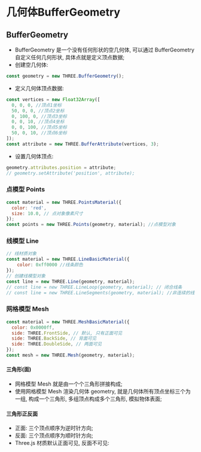 # 几何体BufferGeometry
## BufferGeometry
- BufferGeometry 是一个没有任何形状的空几何体, 可以通过 BufferGeometry 自定义任何几何形状, 具体点就是定义顶点数据;
- 创建空几何体:
```javascript
const geometry = new THREE.BufferGeometry();
```

- 定义几何体顶点数据:
```javascript
const vertices = new Float32Array([
  0, 0, 0, //顶点1坐标
  50, 0, 0, //顶点2坐标
  0, 100, 0, //顶点3坐标
  0, 0, 10, //顶点4坐标
  0, 0, 100, //顶点5坐标
  50, 0, 10, //顶点6坐标
]);
const attribute = new THREE.BufferAttribute(vertices, 3);
```

- 设置几何体顶点:
```javascript
geometry.attributes.position = attribute;
// geometry.setAttribute('position', attribute);
```

### 点模型 Points
```javascript
const material = new THREE.PointsMaterial({
  color: 'red',
  size: 10.0, // 点对象像素尺寸
});
const points = new THREE.Points(geometry, material); //点模型对象
```

### 线模型 Line
```javascript
// 线材质对象
const material = new THREE.LineBasicMaterial({
    color: 0xff0000 //线条颜色
}); 
// 创建线模型对象
const line = new THREE.Line(geometry, material);
// const line = new THREE.LineLoop(geometry, material); // 闭合线条
// const line = new THREE.LineSegments(geometry, material); //非连续的线条
```

### 网格模型 Mesh
```javascript
const material = new THREE.MeshBasicMaterial({
  color: 0x0000ff,
  side: THREE.FrontSide, // 默认, 只有正面可见
  side: THREE.BackSide, // 背面可见
  side: THREE.DoubleSide, // 两面可见
});
const mesh = new THREE.Mesh(geometry, material);
```
#### 三角形(面)
- 网格模型 Mesh 就是由一个个三角形拼接构成;
- 使用网格模型 Mesh 渲染几何体 geometry, 就是几何体所有顶点坐标三个为一组, 构成一个三角形, 多组顶点构成多个三角形, 模拟物体表面;

#### 三角形正反面
- 正面: 三个顶点顺序为逆时针方向;
- 反面: 三个顶点顺序为顺时针方向;
- Three.js 材质默认正面可见, 反面不可见:
